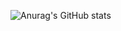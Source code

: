 ![Anurag's GitHub stats](https://github-readme-stats.vercel.app/api?username=JNDJ0&show_icons=true&theme=dark)
